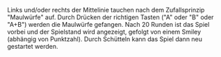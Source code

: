 Links und/oder rechts der Mittelinie tauchen nach dem Zufallsprinzip "Maulwürfe" auf. Durch Drücken der richtigen Tasten ("A" oder "B" oder "A+B") werden die Maulwürfe gefangen. Nach 20 Runden ist das Spiel vorbei und der Spielstand wird angezeigt, gefolgt von einem Smiley (abhängig von Punktzahl). Durch Schütteln kann das Spiel dann neu gestartet werden.
